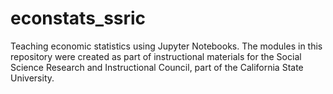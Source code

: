 # econstats_ssric
Teaching economic statistics using Jupyter Notebooks. The modules in this repository were created as part of instructional materials for the Social Science Research and Instructional Council, part of the California State University.
